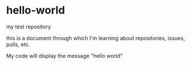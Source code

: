# hello-world
my test repository

this is a document through which I'm learning about repositories, issues, pulls, etc.

My code will display the message "hello world"
